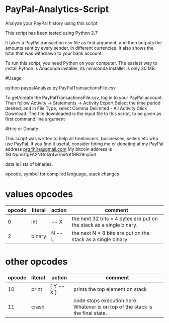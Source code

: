 # PayPal-Analytics-Script
Analyze your PayPal history using this script

This script has been tested using Python 2.7

It takes a PayPal transaction csv file as first argument, and then outputs
the amounts sent by every sender, in different currencies. It also shows
the total that was withdrawn to your bank account.

To run this script, you need Python on your computer. The easiest way to install Python is Anaconda installer; its miniconda installer is only 30 MB.

#Usage

python paypalAnalyze.py PayPalTransactionsFile.csv

To get/create the PayPalTransactionsFile.csv, log in to your PayPal account.
Then follow Activity -> Statements -> Activity Export
Select the time period desired, and in File Type, select Comma Delimited - All Activity
Click Download. The file downloaded is the input file to this script, to be given as first command line argument 

#Hire or Donate

This script was written to help all freelancers, businesses, sellers etc who use PayPal. 
If you find it useful, consider hiring me or donating at my PayPal address prg4hire@gmail.com
My bitcoin address is 18LNpmGtgFA2NGnQr4w7miNKfRB29ny5ot



data is lists of binaries.

opcode, symbol for compiled language, stack changes

# values opcodes

opcode | literal | action | comment
--- | --- | --- | --- 
0 | int |  -- X  | the next 32 bits = 4 bytes are put on the stack as a single binary.
2 | binary |  N -- L  | the next N * 8 bits are put on the stack as a single binary.


# other opcodes

opcode | literal | action | comment
--- | --- | --- | --- 
10 | print | ( Y -- X ) | prints the top element on stack
11 | crash |    |code stops execution here. Whatever is on top of the stack is the final state.




